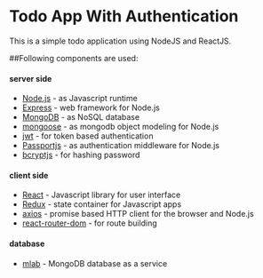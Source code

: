 # Todo App With Authentication

This is a simple todo application using NodeJS and ReactJS. 

##Following components are used:
#### server side

* [Node.js](https://nodejs.org/en/) - as Javascript runtime
* [Express](https://expressjs.com/) - web framework for Node.js
* [MongoDB](https://www.mongodb.com/) - as NoSQL database
* [mongoose](https://mongoosejs.com/) - as mongodb object modeling for Node.js
* [jwt](https://jwt.io/) - for token based authentication
* [Passportjs](http://www.passportjs.org/) - as authentication middleware for Node.js
* [bcryptjs](https://www.npmjs.com/package/bcryptjs) - for hashing password

#### client side

* [React](https://reactjs.org/) - Javascript library for user interface
* [Redux](https://redux.js.org/) - state container for Javascript apps
* [axios](https://github.com/axios/axios) - promise based HTTP client for the browser and Node.js
* [react-router-dom](https://www.npmjs.com/package/react-router-dom) - for route building

#### database

* [mlab](https://mlab.com/) - MongoDB database as a service
